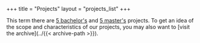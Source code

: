 +++
title = "Projects"
layout = "projects_list"
+++

This term there are [5 bachelor's](#B2) and [5 master's](#M2) projects. 
To get an idea of the
scope and characteristics of our projects, you may also want to [visit the archive](../{{< archive-path >}}).
